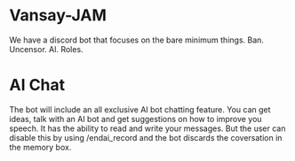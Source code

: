 # Vansay-JAM
We have a discord bot that focuses on the bare minimum things. Ban. Uncensor. AI. Roles. 

# AI Chat
The bot will include an all exclusive AI bot chatting feature. You can get ideas, talk with an AI bot and get suggestions on how to improve you speech. It has the ability to read and write your messages. But the user can disable this by using /endai_record and the bot discards the coversation in the memory box. 

